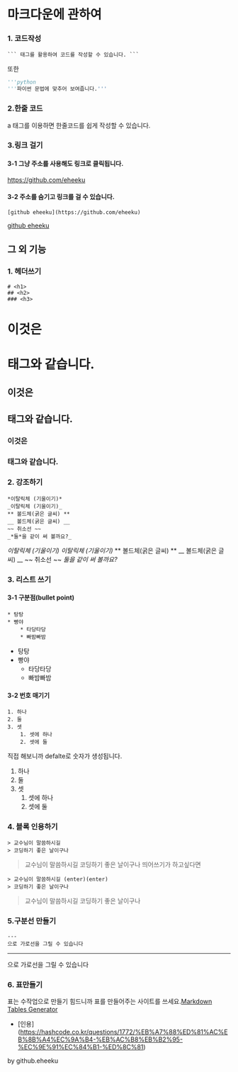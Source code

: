 # 마크다운에 관하여


### 1. 코드작성
```
​``` 태그를 활용하여 코드를 작성할 수 있습니다. ```
```
  또한
``` python
'''python
'''파이썬 문법에 맞추어 보여줍니다.'''
```

### 2.한줄 코드
<a>a 태그를 이용하면 한줄코드를 쉽게 작성할 수 있습니다.</a>

### 3.링크 걸기
#### 3-1 그냥 주소를 사용해도 링크로 클릭됩니다.
https://github.com/eheeku
#### 3-2 주소를 숨기고 링크를 걸 수 있습니다.
```
[github eheeku](https://github.com/eheeku)
```
[github eheeku](https://github.com/eheeku)

## 그 외 기능
### 1. 헤더쓰기
```
# <h1>
## <h2>
### <h3>
```
# 이것은<h1>태그와 같습니다.
## 이것은<h2>태그와 같습니다.
### 이것은<h3>태그와 같습니다.

### 2. 강조하기
```
*이탈릭체 (기울이기)*
_이탈릭체 (기울이기)_
** 볼드체(굵은 글씨) **
__ 볼드체(굵은 글씨) __
~~ 취소선 ~~
_*둘*을 같이 써 볼까요?_
```

*이탈릭체 (기울이기)*
_이탈릭체 (기울이기)_
** 볼드체(굵은 글씨) **
__ 볼드체(굵은 글씨) __
~~ 취소선 ~~
_*둘*을 같이 써 볼까요?_

### 3. 리스트 쓰기
#### 3-1 구분점(bullet point)
```
* 탕탕
* 빵야
	* 타당타당
	* 빠밤빠밤
```
* 탕탕
* 빵야
	* 타당타당
	* 빠밤빠밤
#### 3-2 번호 매기기
```
1. 하나
2. 둘
3. 셋
	1. 셋에 하나
	2. 셋에 둘
```
 직접 해보니까 defalte로 숫자가 생성됩니다.
1. 하나
2. 둘
3. 셋
	1. 셋에 하나
	2. 셋에 둘
### 4. 블록 인용하기
```
> 교수님이 말씀하시길
> 코딩하기 좋은 날이구나
```
> 교수님이 말씀하시길 코딩하기 좋은 날이구나
 띄어쓰기가 하고싶다면
 ```
> 교수님이 말씀하시길 (enter)(enter)
> 코딩하기 좋은 날이구나
 ```
> 교수님이 말씀하시길
> 코딩하기 좋은 날이구나
### 5.구분선 만들기
```
---
으로 가로선을 그릴 수 있습니다
```
---
으로 가로선을 그릴 수 있습니다
### 6. 표만들기
 표는 수작업으로 만들기 힘드니까 표를 만들어주는 사이트를 쓰세요.[Markdown Tables Generator](http://www.tablesgenerator.com/markdown_tables)



* [인용] (https://hashcode.co.kr/questions/1772/%EB%A7%88%ED%81%AC%EB%8B%A4%EC%9A%B4-%EB%AC%B8%EB%B2%95-%EC%9E%91%EC%84%B1-%ED%8C%81)

 by github.eheeku

